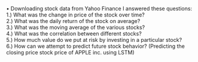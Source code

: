
• Downloading stock data from Yahoo Finance I answered these questions: 
1.) What was the change in price of the stock over time?             
2.) What was the daily return of the stock on average?             
3.) What was the moving average of the various stocks?             
4.) What was the correlation between different stocks?            
5.) How much value do we put at risk by investing in a particular stock?           
6.) How can we attempt to predict future stock behavior? (Predicting the closing price stock price of APPLE inc. using LSTM)    
